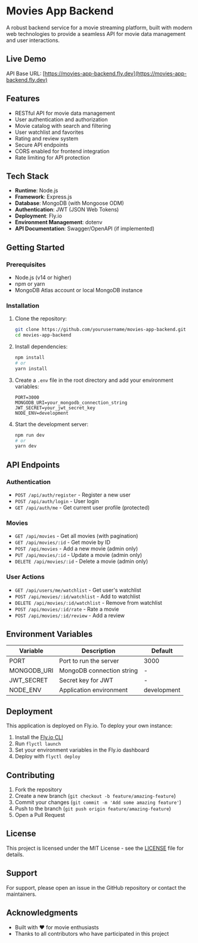 # Movies App Backend

A robust backend service for a movie streaming platform, built with modern web technologies to provide a seamless API for movie data management and user interactions.

## Live Demo

API Base URL: [https://movies-app-backend.fly.dev](https://movies-app-backend.fly.dev)

## Features

- RESTful API for movie data management
- User authentication and authorization
- Movie catalog with search and filtering
- User watchlist and favorites
- Rating and review system
- Secure API endpoints
- CORS enabled for frontend integration
- Rate limiting for API protection

## Tech Stack

- **Runtime**: Node.js
- **Framework**: Express.js
- **Database**: MongoDB (with Mongoose ODM)
- **Authentication**: JWT (JSON Web Tokens)
- **Deployment**: Fly.io
- **Environment Management**: dotenv
- **API Documentation**: Swagger/OpenAPI (if implemented)

## Getting Started

### Prerequisites

- Node.js (v14 or higher)
- npm or yarn
- MongoDB Atlas account or local MongoDB instance

### Installation

1. Clone the repository:
   ```bash
   git clone https://github.com/yourusername/movies-app-backend.git
   cd movies-app-backend
   ```

2. Install dependencies:
   ```bash
   npm install
   # or
   yarn install
   ```

3. Create a `.env` file in the root directory and add your environment variables:
   ```
   PORT=3000
   MONGODB_URI=your_mongodb_connection_string
   JWT_SECRET=your_jwt_secret_key
   NODE_ENV=development
   ```

4. Start the development server:
   ```bash
   npm run dev
   # or
   yarn dev
   ```

## API Endpoints

### Authentication
- `POST /api/auth/register` - Register a new user
- `POST /api/auth/login` - User login
- `GET /api/auth/me` - Get current user profile (protected)

### Movies
- `GET /api/movies` - Get all movies (with pagination)
- `GET /api/movies/:id` - Get movie by ID
- `POST /api/movies` - Add a new movie (admin only)
- `PUT /api/movies/:id` - Update a movie (admin only)
- `DELETE /api/movies/:id` - Delete a movie (admin only)

### User Actions
- `GET /api/users/me/watchlist` - Get user's watchlist
- `POST /api/movies/:id/watchlist` - Add to watchlist
- `DELETE /api/movies/:id/watchlist` - Remove from watchlist
- `POST /api/movies/:id/rate` - Rate a movie
- `POST /api/movies/:id/review` - Add a review

## Environment Variables

| Variable | Description | Default |
|----------|-------------|---------|
| PORT | Port to run the server | 3000 |
| MONGODB_URI | MongoDB connection string | - |
| JWT_SECRET | Secret key for JWT | - |
| NODE_ENV | Application environment | development |

## Deployment

This application is deployed on Fly.io. To deploy your own instance:

1. Install the [Fly.io CLI](https://fly.io/docs/hands-on/install-flyctl/)
2. Run `flyctl launch`
3. Set your environment variables in the Fly.io dashboard
4. Deploy with `flyctl deploy`

## Contributing

1. Fork the repository
2. Create a new branch (`git checkout -b feature/amazing-feature`)
3. Commit your changes (`git commit -m 'Add some amazing feature'`)
4. Push to the branch (`git push origin feature/amazing-feature`)
5. Open a Pull Request

## License

This project is licensed under the MIT License - see the [LICENSE](LICENSE) file for details.

## Support

For support, please open an issue in the GitHub repository or contact the maintainers.

## Acknowledgments

- Built with ❤️ for movie enthusiasts
- Thanks to all contributors who have participated in this project
